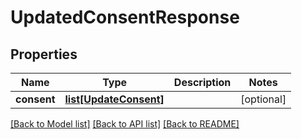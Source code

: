 # UpdatedConsentResponse

## Properties
Name | Type | Description | Notes
------------ | ------------- | ------------- | -------------
**consent** | [**list[UpdateConsent]**](UpdateConsent.md) |  | [optional] 

[[Back to Model list]](../README.md#documentation-for-models) [[Back to API list]](../README.md#documentation-for-api-endpoints) [[Back to README]](../README.md)


